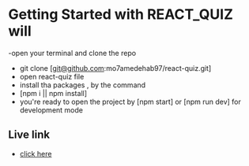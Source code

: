 # Getting Started with REACT_QUIZ will 
-open your terminal and clone the repo 
- git clone [git@github.com:mo7amedehab97/react-quiz.git]
- open react-quiz file 
- install tha packages , by the command 
- [npm i || npm install]
- you're ready to open the project by [npm start] or [npm run dev] for development mode 

## Live link 

 - [click here](https://react-quiz-i2sqclfxw-mo7amedehab97.vercel.app/)
